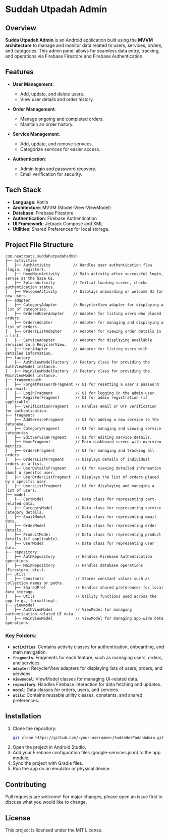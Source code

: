 # Suddah Utpadah Admin

## Overview
**Sudda Utpadah Admin** is an Android application built using the **MVVM architecture** to manage and monitor data related to users, services, orders, and categories. 
This admin panel allows for seamless data entry, tracking, and operations via Firebase Firestore and Firebase Authentication.

## Features
- **User Management**:
  - Add, update, and delete users.
  - View user details and order history.

- **Order Management**:
  - Manage ongoing and completed orders.
  - Maintain an order history.

- **Service Management**:
  - Add, update, and remove services.
  - Categorize services for easier access.

- **Authentication**:
  - Admin login and password recovery.
  - Email verification for security.

## Tech Stack
- **Language**: Kotlin
- **Architecture**: MVVM (Model-View-ViewModel)
- **Database**: Firebase Firestore
- **Authentication**: Firebase Authentication
- **UI Framework**: Jetpack Compose and XML
- **Utilities**: Shared Preferences for local storage.

## Project File Structure
```
com.neatroots.suddahutpadahadmin
├── activities
│   ├── AuthActivity          // Handles user authentication flow (login, register).
│   ├── HomeMainActivity      // Main activity after successful login, serves as the base UI.
│   ├── SplashActivity        // Initial loading screen, checks authentication status.
│   ├── WelcomeActivity       // Displays onboarding or welcome UI for new users.
├── adapter
│   ├── CategoryAdapter       // RecyclerView adapter for displaying a list of categories.
│   ├── OrderedUserAdapter    // Adapter for listing users who placed orders.
│   ├── OrdersAdapter         // Adapter for managing and displaying a list of orders.
│   ├── OrdersListAdapter     // Adapter for viewing order details in a list.
│   ├── ServiceAdapter        // Adapter for displaying available services in a RecyclerView.
│   ├── UserAdapter           // Adapter for listing users with detailed information.
├── factory
│   ├── AuthViewModelFactory  // Factory class for providing the AuthViewModel instance.
│   ├── MainViewModelFactory  // Factory class for providing the MainViewModel instance.
├── fragmentauth
│   ├── ForgetPasswordFragment // UI for resetting a user's password via email.
│   ├── LoginFragment          // UI for logging in the admin user.
│   ├── RegisterFragment       // UI for admin registration (if applicable).
│   ├── VerificationFragment   // Handles email or OTP verification for authentication.
├── fragments
│   ├── AddServiceFragment     // UI for adding a new service to the database.
│   ├── CategoryFragment       // UI for managing and viewing service categories.
│   ├── EditServiceFragment    // UI for editing service details.
│   ├── HomeFragment           // Main dashboard screen with overview metrics.
│   ├── OrdersFragment         // UI for managing and tracking all orders.
│   ├── OrdersListFragment     // Displays details of individual orders in a list.
│   ├── UserDetailsFragment    // UI for viewing detailed information about a specific user.
│   ├── UserOrderListFragment  // Displays the list of orders placed by a specific user.
│   ├── UsersListFragment      // UI for displaying and managing a list of users.
├── model
│   ├── CartModel              // Data class for representing cart-related data.
│   ├── CategoryModel          // Data class for representing service category details.
│   ├── EmailModel             // Data class for representing email data.
│   ├── OrderModel             // Data class for representing order details.
│   ├── ProductModel           // Data class for representing product details (if applicable).
│   ├── UserModel              // Data class for representing user data.
├── repository
│   ├── AuthRepository         // Handles Firebase Authentication operations.
│   ├── MainRepository         // Handles database operations (Firestore, etc.).
├── utils
│   ├── Constants              // Stores constant values such as collection names or paths.
│   ├── SharedPref             // Handles shared preferences for local data storage.
│   ├── Utils                  // Utility functions used across the app (e.g., formatting).
├── viewmodel
│   ├── AuthViewModel          // ViewModel for managing authentication-related UI data.
│   ├── MainViewModel          // ViewModel for managing app-wide data operations.
```

### Key Folders:
- **`activities`**: Contains activity classes for authentication, onboarding, and main navigation.
- **`fragments`**: Fragments for each feature, such as managing users, orders, and services.
- **`adapter`**: RecyclerView adapters for displaying lists of users, orders, and services.
- **`viewmodel`**: ViewModel classes for managing UI-related data.
- **`repository`**: Handles Firebase interaction for data fetching and updates.
- **`model`**: Data classes for orders, users, and services.
- **`utils`**: Contains reusable utility classes, constants, and shared preferences.

## Installation
1. Clone the repository:
   ```bash
   git clone https://github.com/<your-username>/SuddaHutPadahAdmin.git
   ```
2. Open the project in Android Studio.
3. Add your Firebase configuration files (google-services.json) to the app module.
4. Sync the project with Gradle files.
5. Run the app on an emulator or physical device.

## Contributing
Pull requests are welcome! For major changes, please open an issue first to discuss what you would like to change.

## License
This project is licensed under the MIT License.
